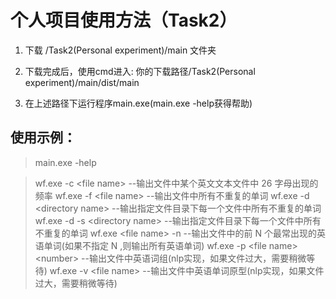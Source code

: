 # 个人项目使用方法（Task2）

1. 下载 /Task2(Personal experiment)/main 文件夹

2. 下载完成后，使用cmd进入: 你的下载路径/Task2(Personal experiment)/main/dist/main
3. 在上述路径下运行程序main.exe(main.exe -help获得帮助)

## 使用示例：

> main.exe -help

> wf.exe -c \<file name>  --输出文件中某个英文文本文件中 26 字母出现的频率
> wf.exe -f \<file name>  --输出文件中所有不重复的单词
> wf.exe -d \<directory name>  --输出指定文件目录下每一个文件中所有不重复的单词
> wf.exe -d -s \<directory name>  --输出指定文件目录下每一个文件中所有不重复的单词
> wf.exe \<file name> -n  --输出文件中的前 N 个最常出现的英语单词(如果不指定 N ,则输出所有英语单词)
> wf.exe -p \<file name> \<number>  --输出文件中英语词组(nlp实现，如果文件过大，需要稍微等待)
> wf.exe -v \<file name>  --输出文件中英语单词原型(nlp实现，如果文件过大，需要稍微等待)